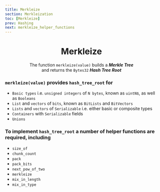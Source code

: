 ```yaml
---
title: Merkleize
section: Merkleization
toc: [Merkleize]
prev: Hashing
next: merkleize_helper_functions
---
```


<div id='Merkelize' align='center'>

# Merkleize

The function `merkleize(value)` builds a ***Merkle Tree***  
and returns the `Bytes32`  ***Hash Tree Root***

</div>
<div align='start'>


### `merkleize(value)` provides `hash_tree_root` for

- `Basic types` i.e. `unsigned integers` of `N bytes`, known as `uintN`s, as well as `Booleans`
- `List` and `vectors` of `bits`, known as `BitLists` and `BitVectors`
- `Lists` and `vectors` of `Serializable` i.e. either basic or composite types
- `Containers` with `Serializable` fields
- `Unions` 
  

### To implement `hash_tree_root` a number of helper functions are required, including

- `size_of`
- `chunk_count`
- `pack`
- `pack_bits`
- `next_pow_of_two`
- `merkleize`
- `mix_in_length`
- `mix_in_type`
